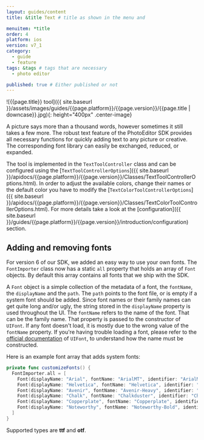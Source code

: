 ```yaml
---
layout: guides/content
title: &title Text # title as shown in the menu and

menuitem: *title
order: 4
platform: ios
version: v7_1
category:
  - guide
  - feature
tags: &tags # tags that are necessary
  - photo editor

published: true # Either published or not
---
```


![{{page.title}} tool]({{ site.baseurl }}/assets/images/guides/{{page.platform}}/{{page.version}}/{{page.title | downcase}}.jpg){: height="400px" .center-image}

A picture says more than a thousand words, however sometimes it still takes a few more. The robust text feature of the PhotoEditor SDK provides all necessary functions for quickly adding text to any picture or creative. The corresponding font library can easily be exchanged, reduced, or expanded.

The tool is implemented in the `TextToolController` class and can be configured using the [`TextToolControllerOptions`]({{ site.baseurl }}/apidocs/{{page.platform}}/{{page.version}}/Classes/TextToolControllerOptions.html). In order to adjust the available colors, change their names or the default color you have to modify the [`TextColorToolControllerOptions`]({{ site.baseurl }}/apidocs/{{page.platform}}/{{page.version}}/Classes/TextColorToolControllerOptions.html). For more details take a look at the [configuration]({{ site.baseurl }}/guides/{{page.platform}}/{{page.version}}/introduction/configuration) section.

## Adding and removing fonts
For version 6 of our SDK, we added an easy way to use your own fonts.
The `FontImporter` class now has a static `all` property that holds an array of `Font` objects.
By default this array contains all fonts that we ship with the SDK.

A `Font` object is a simple collection of the metadata of a font, the `fontName`, the `displayName`
and the `path`. The `path` points to the font file, or is empty if a system font should be added.
Since font names or their family names can get quite long and/or ugly, the string stored in the `displayName` property
is used throughout the UI. The `fontName` refers to the name of the font. That can be the family name.
That property is passed to the constructor of `UIFont`. If any font doesn't load, it is mostly due to
the wrong value of the `fontName` property. If you're having trouble loading a font, please refer to the [official documentation](https://developer.apple.com/reference/uikit/uifont) of `UIFont`,
to understand how the name must be constructed.

Here is an example font array that adds system fonts:
```swift
private func customizeFonts() {
  FontImporter.all = [
    Font(displayName: "Arial", fontName: "ArialMT", identifier: "ArialMT"),
    Font(displayName: "Helvetica", fontName: "Helvetica", identifier: "Helvetica"),
    Font(displayName: "Avenir", fontName: "Avenir-Heavy", identifier: "Avenir-Heavy"),
    Font(displayName: "Chalk", fontName: "Chalkduster", identifier: "Chalkduster"),
    Font(displayName: "Copperplate", fontName: "Copperplate", identifier: "Copperplate"),
    Font(displayName: "Noteworthy", fontName: "Noteworthy-Bold", identifier: "Noteworthy-Bold")
  ]
}
```

Supported types are **ttf** and **otf**.
